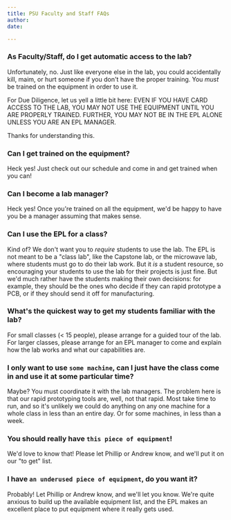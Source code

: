 ```yaml
---
title: PSU Faculty and Staff FAQs
author: 
date: 

---
```


### As Faculty/Staff, do I get automatic access to the lab?

Unfortunately, no. Just like everyone else in the lab, you could accidentally kill, maim, or hurt someone if you don't have the proper training. You *must* be trained on the equipment in order to use it. 

For Due Diligence, let us yell a little bit here:  EVEN IF YOU HAVE CARD ACCESS TO THE LAB, YOU MAY NOT USE THE EQUIPMENT UNTIL YOU ARE PROPERLY TRAINED. FURTHER, YOU MAY NOT BE IN THE EPL ALONE UNLESS YOU ARE AN EPL MANAGER. 

Thanks for understanding this.

### Can I get trained on the equipment?

Heck yes! Just check out our schedule and come in and get trained when you can!

### Can I become a lab manager?

Heck yes! Once you're trained on all the equipment, we'd be happy to have you be a manager assuming that makes sense.

### Can I use the EPL for a class?

Kind of? We don't want you to *require* students to use the lab. The EPL is not meant to be a "class lab", like the Capstone lab, or the microwave lab, where students must go to do their lab work. But it *is* a student resource, so encouraging your students to use the lab for their projects is just fine. But we'd much rather have the students making their own decisions: for example, they should be the ones who decide if they can rapid prototype a PCB, or if they should send it off for manufacturing.

### What's the quickest way to get my students familiar with the lab?

For small classes (< 15 people), please arrange for a guided tour of the lab. For larger classes, please arrange for an EPL manager to come and explain how the lab works and what our capabilities are.

### I only want to use `some machine`, can I just have the class come in and use it at some particular time?

Maybe? You must coordinate it with the lab managers. The problem here is that our rapid prototyping tools are, well, not that rapid. Most take time to run, and so it's unlikely we could do anything on any one machine for a whole class in less than an entire day. Or for some machines, in less than a week.

### You should really have `this piece of equipment`!

We'd love to know that! Please let Phillip or Andrew know, and we'll put it on our "to get" list.

### I have `an underused piece of equipment`, do you want it?

Probably! Let Phillip or Andrew know, and we'll let you know. We're quite anxious to build up the available equipment list, and the EPL makes an excellent place to put equipment where it really gets used.



